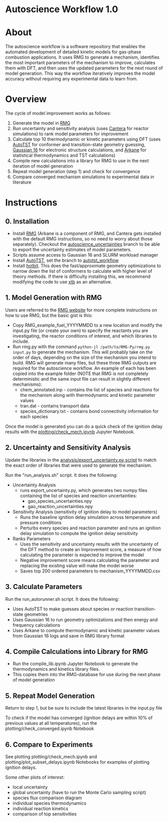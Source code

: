 # Autoscience Workflow 1.0

# About
The autoscience workflow is a software repository that enables the automated development of detailed kinetic models for gas-phase combustion applications. It uses RMG to generate a mechanism, identifies the most important parameters of the mechanism to improve, calculates them with DFT, and then uses the updated parameters for the next round of model generation. This way the workflow iteratively improves the model accuracy without requiring any experimental data to learn from.

# Overview
The cycle of model improvement works as follows:
1. Generate the model in [RMG](https://rmg.mit.edu/)
2. Run uncertainty and sensitivity analysis (uses [Cantera](https://cantera.org/) for reactor simulations) to rank model parameters for improvement
3. Calculate top 10 thermodynamic or kinetic parameters using DFT (uses [AutoTST](https://github.com/ReactionMechanismGenerator/AutoTST) for conformer and transition-state geometry guessing, [Gaussian 16](https://gaussian.com/gaussian16/) for electronic structure calculations, and [Arkane](https://reactionmechanismgenerator.github.io/RMG-Py/users/arkane/index.html) for statistical thermodynamics and TST calculations)
4. Compile new calculations into a library for RMG to use in the next iteration of model generation
5. Repeat model generation (step 1) and check for convergence
6. Compare converged mechanism simulations to experimental data in literature

# Instructions
## 0. Installation
- Install [RMG](https://rmg.mit.edu/) (Arkane is a component of RMG, and Cantera gets installed with the default RMG instructions, so no need to worry about those separately). Checkout the [autoscience_uncertainties](https://github.com/sevyharris/RMG-Py/tree/autoscience_uncertainties) branch to be able to export the uncertainty estimates of model parameters.
- Scripts assume access to Gaussian 16 and SLURM workload manager
- Install [AutoTST](https://github.com/ReactionMechanismGenerator/AutoTST), set the branch to [autotst_workflow](https://github.com/sevyharris/AutoTST/tree/autoscience_workflow)
- Install [hotbit](https://github.com/pekkosk/hotbit). This does the fast/approximate geometry optimizations to narrow down the list of conformers to calculate with higher level of theory methods. If there is difficulty installing this, we recommend modifying the code to use [xtb](https://github.com/grimme-lab/xtb) as an alternative.
## 1. Model Generation with RMG
Users are referred to the [RMG website](https://rmg.mit.edu/) for more complete instructions on how to use RMG, but the basic gist is this:
- Copy RMG_example_fuel_YYYYMMDD to a new location and modify the input.py file (or create your own) to specify the reactants you are investigating, the reactor conditions of interest, and which libraries to include.
- Run rmg.py with the command `python-jl /path/to/RMG-Py/rmg.py input.py` to generate the mechanism. This will probably take on the order of days, depending on the size of the mechanism you intend to build. RMG will generate many files, but these three RMG outputs are required for the autoscience workflow. An example of each has been copied into the example folder (NOTE that RMG is not completely deterministic and the same input file can result in slightly different mechanisms):
  - chem_annotated.inp - contains the list of species and reactions for the mechanism along with thermodynamic and kinetic parameter values
  - tran.dat - contains transport data
  - species_dictionary.txt - contains bond connectivity information for each species

Once the model is generated you can do a quick check of the ignition delay results with the [plotting/check_mech.ipynb](https://github.com/comocheng/autoscience_workflow/blob/main/plotting/check_mech.ipynb) Jupyter Notebook.
    
## 2. Uncertainty and Sensitivity Analysis
Update the libraries in the [analysis/export_uncertainty.py script](https://github.com/comocheng/autoscience_workflow/blob/main/analysis/export_uncertainty.py) to match the exact order of libraries that were used to generate the mechanism.

Run the "run_analysis.sh" script. It does the following:
- Uncertainty Analysis
  - runs export_uncertainty.py, which generates two numpy files containing the list of species and reaction uncertainties:
    - gao_species_uncertainties.npy
    - gao_reaction_uncertainties.npy
- Sensitivity Analysis (sensitivity of ignition delay to model parameters)
  - Runs the baseline ignition delay simulation across temperature and pressure conditions
  - Perturbs every species and reaction parameter and runs an ignition delay simulation to compute the ignition delay sensitivity
- Ranks Parameters
  - Uses the sensitivity and uncertainty results with the uncertainty of the DFT method to create an Improvement score, a measure of how calculating the parameter is expected to improve the model
  - Negative improvement score means calculating the parameter and replacing the existing value will make the model worse
  - Saves top 200 ordered parameters to mechanism_YYYYMMDD.csv

## 3. Calculate Parameters
Run the run_autorunner.sh script. It does the following:
- Uses AutoTST to make guesses about species or reaction transition-state geometries
- Uses Gaussian 16 to run geometry optimizations and then energy and frequency calculations
- Uses Arkane to compute thermodynamic and kinetic parameter values from Gaussian 16 logs and save in RMG library format

## 4. Compile Calculations into Library for RMG
- Run the compile_lib.ipynb Jupyter Notebook to generate the thermodynamics and kinetics library files.
- This copies them into the RMG-database for use during the next phase of model generation

## 5. Repeat Model Generation
Return to step 1, but be sure to include the latest libraries in the input.py file

To check if the model has converged (ignition delays are within 10% of previous values at all temperatures), run the plotting/check_converged.ipynb Notebook

## 6. Compare to Experiments
See plotting plotting/check_mech.ipynb and plotting/plot_subset_delays.ipynb Notebooks for examples of plotting ignition delays.

Some other plots of interest:
- local uncertainty
- global uncertainty (have to run the Monte Carlo sampling script)
- species flux comparison diagram
- individual species thermodynamics
- individual reaction kinetics
- comparison of top sensitivities


